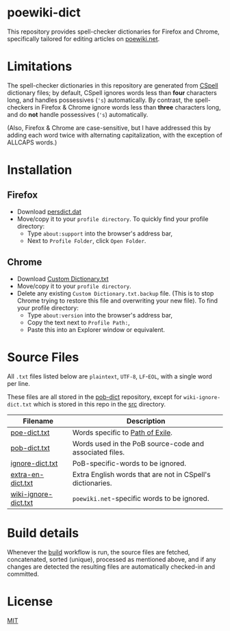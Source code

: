 
# poewiki-dict

This repository provides spell-checker dictionaries for Firefox and Chrome, specifically tailored for editing articles on [poewiki.net](https://www.poewiki.net).

# Limitations

The spell-checker dictionaries in this repository are generated from [CSpell](https://www.github.com/streetsidesoftware/cspell) dictionary files; by default, CSpell ignores words less than **four** characters long, and handles possessives (`'s`) automatically.  By contrast, the spell-checkers in Firefox & Chrome ignore words less than **three** characters long, and do **not** handle possessives (`'s`) automatically.

(Also, Firefox & Chrome are case-sensitive, but I have addressed this by adding each word twice with alternating capitalization, with the exception of ALLCAPS words.)

# Installation

## Firefox
* Download [persdict.dat](https://raw.githubusercontent.com/Nightblade/poewiki-dict/main/persdict.dat)
* Move/copy it to your `profile directory`.
	To quickly find your profile directory:
	* Type `about:support` into the browser's address bar,
	* Next to `Profile Folder`, click `Open Folder`.

## Chrome
* Download [Custom Dictionary.txt](https://raw.githubusercontent.com/Nightblade/poewiki-dict/main/Custom%20Dictionary.txt)
* Move/copy it to your `profile directory`.
* Delete any existing `Custom Dictionary.txt.backup` file.  (This is to stop Chrome trying to restore this file and overwriting your new file).
	To find your profile directory:
	* Type `about:version` into the browser's address bar,
	* Copy the text next to `Profile Path:`,
	* Paste this into an Explorer window or equivalent.


# Source Files

All `.txt` files listed below are `plaintext`, `UTF-8`, `LF`-`EOL`, with a single word per line.

These files are all stored in the [pob-dict](https://www.github.com/Nightblade/pob-dict) repository, except for `wiki-ignore-dict.txt` which is stored in this repo in the [src](src) directory.

| Filename                       | Description
| ------------------------------ | -----------
| [poe-dict.txt](https://github.com/Nightblade/pob-dict/blob/main/poe-dict.txt) | Words specific to [Path of Exile](https://www.pathofexile.com/).
| [pob-dict.txt](https://github.com/Nightblade/pob-dict/blob/main/pob-dict.txt) | Words used in the PoB source-code and associated files.
| [ignore-dict.txt](https://github.com/Nightblade/pob-dict/blob/main/ignore-dict.txt) | PoB-specific-words to be ignored.
| [extra-en-dict.txt](https://github.com/Nightblade/pob-dict/blob/main/extra-en-dict.txt) | Extra English words that are not in CSpell's dictionaries.
| [wiki-ignore-dict.txt](src/wiki-ignore-dict.txt) | `poewiki.net`-specific words to be ignored.


# Build details

Whenever the [build](https://github.com/Nightblade/poewiki-dict/actions/workflows/build.yml) workflow is run, the source files are fetched, concatenated, sorted (unique), processed as mentioned above, and if any changes are detected the resulting files are automatically checked-in and committed.


# License

[MIT](https://opensource.org/licenses/MIT)
